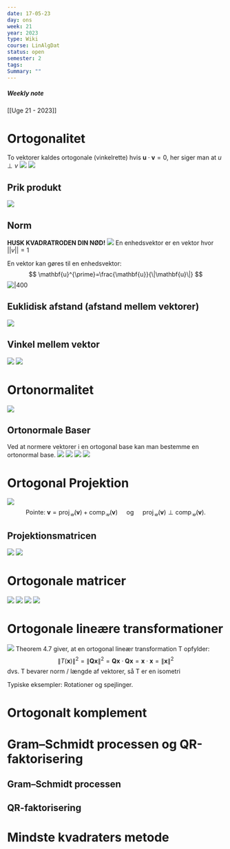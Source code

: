 ```yaml
---
date: 17-05-23
day: ons
week: 21
year: 2023
type: Wiki
course: LinAlgDat
status: open
semester: 2
tags:
Summary: ""
---
```

##### Weekly note
[[Uge 21 - 2023]]

# Ortogonalitet
To vektorer kaldes ortogonale  (vinkelrette) hvis $\mathbf{u} \cdot \mathbf{v}=0$, her siger man at $u \perp v$
![](https://i.imgur.com/onoi2a2.png)
![](https://i.imgur.com/pSu554M.png)

## Prik produkt
![](https://i.imgur.com/DGDi14m.png)
## Norm
**HUSK KVADRATRODEN DIN NØD!**
![](https://i.imgur.com/q39ArzK.png)
En enhedsvektor er en vektor hvor $||v||= 1$

En vektor kan gøres til en enhedsvektor:
$$
\mathbf{u}^{\prime}=\frac{\mathbf{u}}{\|\mathbf{u}\|}
$$
![|400](https://i.imgur.com/vvVyxgC.png)
## Euklidisk afstand (afstand mellem vektorer)
![](https://i.imgur.com/xHYNWpv.png)
## Vinkel mellem vektor
![](https://i.imgur.com/EXsCvq8.png)
![](https://i.imgur.com/wPfNl3V.png)

# Ortonormalitet
![](https://i.imgur.com/Uz7umvO.png)
## Ortonormale Baser
Ved at normere vektorer i en ortogonal base kan man bestemme en ortonormal base. 
![](https://i.imgur.com/UwkoJyx.png)
![](https://i.imgur.com/uHJkzln.png)
![](https://i.imgur.com/pPNOjej.png)
![](https://i.imgur.com/dooanW0.png)
# Ortogonal Projektion
![](https://i.imgur.com/nlc3JDr.png)
$$
\text { Pointe: } \mathbf{v}=\operatorname{proj}_{\mathcal{U}}(\mathbf{v})+\operatorname{comp}_{\mathcal{U}}(\mathbf{v}) \quad \text { og } \quad \operatorname{proj}_{\mathcal{U}}(\mathbf{v}) \perp \operatorname{comp}_{\mathcal{U}}(\mathbf{v}) \text {. }
$$
## Projektionsmatricen
![](https://i.imgur.com/hCpqOpx.png)
![](https://i.imgur.com/XVRnpq1.png)
# Ortogonale matricer
![](https://i.imgur.com/zJLVGzW.png)
![](https://i.imgur.com/r0k6jIN.png)
![](https://i.imgur.com/mXE2fUM.png)
![](https://i.imgur.com/ygqJkle.png)
# Ortogonale lineære transformationer
![](https://i.imgur.com/tmrSTvq.png)
Theorem 4.7 giver, at en ortogonal lineær transformation T opfylder:
$$
\|T(\mathbf{x})\|^2=\|\mathbf{Q} \mathbf{x}\|^2=\mathbf{Q x} \cdot \mathbf{Q x}=\mathbf{x} \cdot \mathbf{x}=\|\mathbf{x}\|^2
$$
dvs. T bevarer norm / længde af vektorer, så T er en isometri

Typiske eksempler: Rotationer og spejlinger.
# Ortogonalt komplement
# Gram–Schmidt processen og QR-faktorisering
## Gram–Schmidt processen
## QR-faktorisering
# Mindste kvadraters metode
